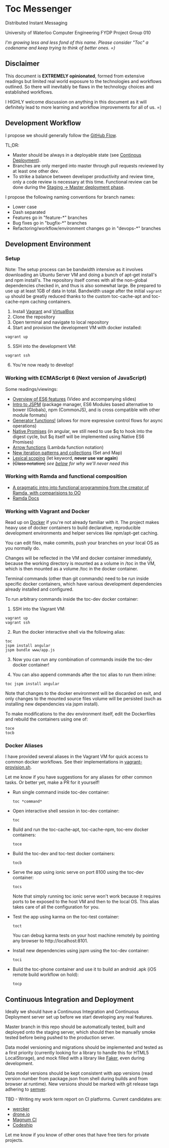 # Toc Messenger
Distributed Instant Messaging

University of Waterloo Computer Engineering FYDP Project Group 010

*I'm growing less and less fond of this name. Please consider "Toc" a codename and keep trying to think of better ones. =)*

## Disclaimer

This document is **EXTREMELY opinionated**, formed from extensive readings but limited real world exposure to the technologies and workflows outlined. So there will inevitably be flaws in the technology choices and established workflows. 

I HIGHLY welcome discussion on anything in this document as it will definitely lead to more learning and workflow improvements for all of us. =)

## Development Workflow

I propose we should generally follow the [GitHub Flow](https://guides.github.com/introduction/flow/index.html).

TL;DR:
- Master should be always in a deployable state (see [Continous Deployment](#continuous-integration-and-deployment)).
- Branches are only merged into master through pull requests reviewed by at least one other dev.
- To strike a balance between developer productivity and review time, only a code review is necessary at this time. Functional review can be done during the [Staging -> Master deployment phase](#continuous-integration-and-deployment).

I propose the following naming conventions for branch names:
- Lower case
- Dash separated
- Features go in "feature-*" branches
- Bug fixes go in "bugfix-*" branches
- Refactoring/workflow/environment changes go in "devops-*" branches

## Development Environment

### Setup

Note: The setup process can be bandwidth intensive as it involves downloading an Ubuntu Server VM and doing a bunch of apt-get install's and npm install's. The repository itself comes with all the non-global dependencies checked in, and thus is also somewhat large. Be prepared to use up at least 1GB of data in total. Bandwidth usage after the initial `vagrant up` should be greatly reduced thanks to the custom toc-cache-apt and toc-cache-npm caching containers.

1. Install [Vagrant](https://www.vagrantup.com/) and [VirtualBox](https://www.virtualbox.org/)
2. Clone the repository
3. Open terminal and navigate to local repository
4. Start and provision the development VM with docker installed:
  ```
  vagrant up
  ```
  
5. SSH into the development VM:
  ```
  vagrant ssh
  ```
  
6. You're now ready to develop!

  
### Working with ECMAScript 6 (Next version of JavaScript)

Some readings/viewings:
- [Overview of ES6 features](http://es6rocks.com/2014/08/what-is-next-for-javascript/) (Video and accompanying slides) 
- [Intro to JSPM](http://javascriptplayground.com/blog/2014/11/js-modules-jspm-systemjs/) (package manager, ES6 Modules based alternative to bower (Globals), npm (CommonJS), and is cross compatible with other module formats) 
- [Generator functions!](http://davidwalsh.name/es6-generators) (allows for more expressive control flows for async operations) 
- [Native Promises](http://www.html5rocks.com/en/tutorials/es6/promises/) (in angular, we still need to use $q to hook into the digest cycle, but $q itself will be implemented using Native ES6 Promises) 
- [Arrow functions](https://developer.mozilla.org/en-US/docs/Web/JavaScript/Reference/Functions/Arrow_functions) (Lambda function notation)
- [New iteration patterns and collections](http://updates.html5rocks.com/2014/08/Collecting-and-Iterating-the-ES6-Way) (Set and Map)
- [Lexical scoping](http://globaldev.co.uk/2013/09/es6-part-2/) (let keyword, **never use var again**) 
- ~~[Class notation]~~ *see [below](#working-with-ramda-and-functional-composition) for why we'll never need this*

### Working with Ramda and functional composition
- [A pragmatic intro into functional programming from the creator of Ramda, with comparisions to OO](http://scott.sauyet.com/Javascript/Talk/FunctionalProgramming/#slide-0)
- [Ramda Docs](http://ramdajs.com/docs/)

### Working with Vagrant and Docker

Read up on [Docker](https://www.docker.com/) if you're not already familiar with it. The project makes heavy use of docker containers to build declarative, reproducible development environments and helper services like npm/apt-get caching.

You can edit files, make commits, push your branches on your local OS as you normally do.

Changes will be reflected in the VM and docker container immediately, because the working directory is mounted as a volume in /toc in the VM, which is then mounted as a volume /toc in the docker container.

Terminal commands (other than git commands) need to be run inside specific docker containers, which have various development dependencies already installed and configured.

To run arbitrary commands inside the toc-dev docker container:

1. SSH into the Vagrant VM:
  ```
  vagrant up
  vagrant ssh
  ```

2. Run the docker interactive shell via the following alias:
  ```
  toc
  jspm install angular
  jspm bundle www/app.js
  ```

3. Now you can run any combination of commands inside the toc-dev docker container!

4. You can also append commands after the toc alias to run them inline:
  ```
  toc jspm install angular
  ```

Note that changes to the docker environment will be discarded on exit, and only changes to the mounted source files volume will be persisted (such as installing new dependencies via jspm install).

To make modifications to the dev environment itself, edit the Dockerfiles and rebuild the containers using one of:
  ```
  toce
  tocb
  ```
  
### Docker Aliases

I have provided several aliases in the Vagrant VM for quick access to common docker workflows. See their implementations in [vagrant-provision.sh](https://github.com/lewisl9029/toc/blob/master/vagrant-provision.sh).

Let me know if you have suggestions for any aliases for other common tasks. Or better yet, make a PR for it yourself!

- Run single command inside toc-dev container:
  ```
  toc *command*
  ```
  
- Open interactive shell session in toc-dev container:
  ```
  toc
  ```

- Build and run the toc-cache-apt, toc-cache-npm, toc-env docker containers:
  ```
  toce
  ```

- Build the toc-dev and toc-test docker containers:
  ```
  tocb
  ```

- Serve the app using ionic serve on port 8100 using the toc-dev container:
  ```
  tocs
  ```
  
  Note that simply running toc ionic serve won't work because it requires ports to be exposed to the host VM and then to the local OS. This alias takes care of all the configuration for you.
  
- Test the app using karma on the toc-test container:
  ```
  toct
  ```
  
  You can debug karma tests on your host machine remotely by pointing any browser to http://localhost:8101.

- Install new dependencies using jspm using the toc-dev container:
  ```
  toci
  ```

- Build the toc-phone container and use it to build an android .apk (iOS remote build workflow on hold):
  ```
  tocp
  ```

## Continuous Integration and Deployment

Ideally we should have a Continuous Integration and Continuous Deployment server set up before we start developing any real features. 

Master branch in this repo should be automatically tested, built and deployed onto the staging server, which should then be manually smoke tested before being pushed to the production server. 

Data model versioning and migrations should be implemented and tested as a first priority (currently looking for a library to handle this for HTML5 LocalStorage), and mock filled with a library like [Faker](https://github.com/marak/Faker.js/), even during development.

Data model versions should be kept consistent with app versions (read version number from package.json from shell during builds and from browser at runtime). New versions should be marked with git release tags adhering to [semver](http://semver.org/).

TBD - Writing my work term report on CI platforms. Current candidates are:
- [wercker](http://wercker.com/)
- [drone.io](https://drone.io/)
- [Magnum CI](https://magnum-ci.com/)
- [Codeship](https://codeship.com/pricing)

Let me know if you know of other ones that have free tiers for private projects.

